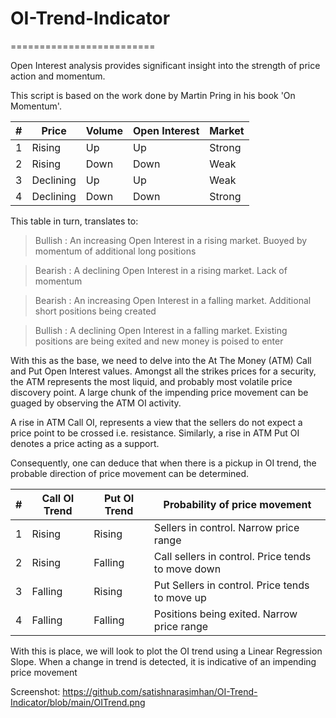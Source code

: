 # OI-Trend-Indicator
=========================

Open Interest analysis provides significant insight into the strength of price action and momentum.

This script is based on the work done by Martin Pring in his book 'On Momentum'.

| # |Price         |       Volume           |          Open Interest      |           Market     |
|---|--------------|------------------------|-----------------------------|----------------------|
| 1 |Rising        |        Up              |           Up                |           Strong     |
| 2 |Rising        |        Down            |           Down              |           Weak       |
| 3 |Declining     |        Up              |           Up                |           Weak       |
| 4 |Declining     |        Down            |           Down              |           Strong     |

This table in turn, translates to:
> Bullish : An increasing Open Interest in a rising market. Buoyed by momentum of additional long positions

> Bearish : A declining Open Interest in a rising market. Lack of momentum

> Bearish : An increasing Open Interest in a falling market. Additional short positions being created

> Bullish : A declining Open Interest in a falling market. Existing positions are being exited and new money is poised to enter


With this as the base, we need to delve into the At The Money (ATM) Call and Put Open Interest values. 
Amongst all the strikes prices for a security, the ATM represents the most liquid, and probably most volatile price discovery point. A large chunk of the impending price movement can be guaged by observing the ATM OI activity.

A rise in ATM Call OI, represents a view that the sellers do not expect a price point to be crossed i.e. resistance. Similarly, a rise in ATM Put OI denotes a price acting as a support.

Consequently, one can deduce that when there is a pickup in OI trend, the probable direction of price movement can be determined.

| # |Call OI Trend   |    Put OI Trend   |   Probability of price movement                     |
|---|----------------|-------------------|-----------------------------------------------------|
|1  |Rising          |    Rising         |   Sellers in control. Narrow price range            |
|2  |Rising          |    Falling        |   Call sellers in control. Price tends to move down |
|3  |Falling         |    Rising         |   Put Sellers in control. Price tends to move up    |
|4  |Falling         |    Falling        |   Positions being exited. Narrow price range        |

With this is place, we will look to plot the OI trend using a Linear Regression Slope. When a change in trend is detected, it is indicative of an impending price movement

Screenshot: https://github.com/satishnarasimhan/OI-Trend-Indicator/blob/main/OITrend.png
